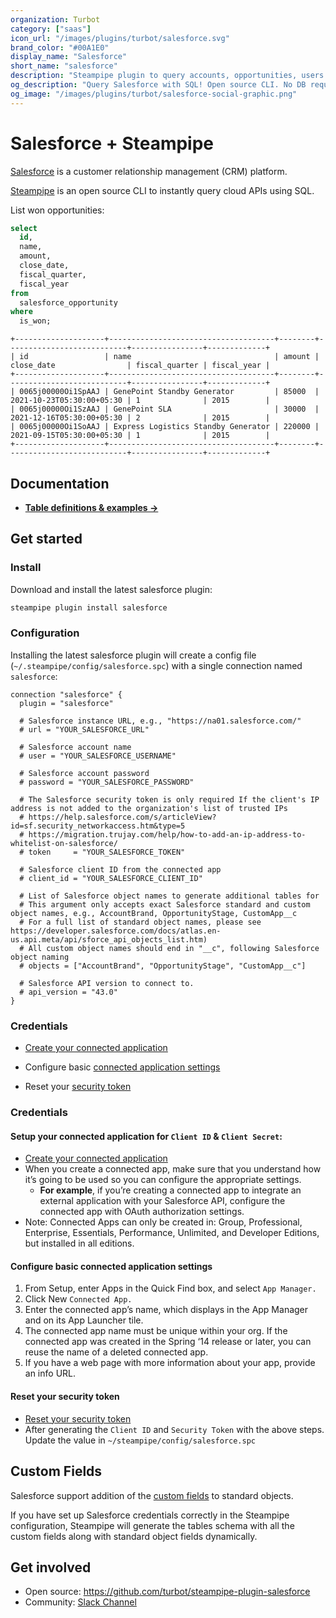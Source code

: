 ```yaml
---
organization: Turbot
category: ["saas"]
icon_url: "/images/plugins/turbot/salesforce.svg"
brand_color: "#00A1E0"
display_name: "Salesforce"
short_name: "salesforce"
description: "Steampipe plugin to query accounts, opportunities, users and more from your Salesforce instance."
og_description: "Query Salesforce with SQL! Open source CLI. No DB required."
og_image: "/images/plugins/turbot/salesforce-social-graphic.png"
---
```


# Salesforce + Steampipe

[Salesforce](https://www.salesforce.com/) is a customer relationship management (CRM) platform.

[Steampipe](https://steampipe.io) is an open source CLI to instantly query cloud APIs using SQL.

List won opportunities:

```sql
select
  id,
  name,
  amount,
  close_date,
  fiscal_quarter,
  fiscal_year
from
  salesforce_opportunity
where
  is_won;
```

```
+--------------------+-------------------------------------+--------+---------------------------+----------------+-------------+
| id                 | name                                | amount | close_date                | fiscal_quarter | fiscal_year |
+--------------------+-------------------------------------+--------+---------------------------+----------------+-------------+
| 0065j00000Oi1SpAAJ | GenePoint Standby Generator         | 85000  | 2021-10-23T05:30:00+05:30 | 1              | 2015        |
| 0065j00000Oi1SzAAJ | GenePoint SLA                       | 30000  | 2021-12-16T05:30:00+05:30 | 2              | 2015        |
| 0065j00000Oi1SoAAJ | Express Logistics Standby Generator | 220000 | 2021-09-15T05:30:00+05:30 | 1              | 2015        |
+--------------------+-------------------------------------+--------+---------------------------+----------------+-------------+
```

## Documentation

- **[Table definitions & examples →](/plugins/turbot/salesforce/tables)**

## Get started

### Install

Download and install the latest salesforce plugin:

```bash
steampipe plugin install salesforce
```

### Configuration

Installing the latest salesforce plugin will create a config file (`~/.steampipe/config/salesforce.spc`) with a single connection named `salesforce`:

```hcl
connection "salesforce" {
  plugin = "salesforce"

  # Salesforce instance URL, e.g., "https://na01.salesforce.com/"
  # url = "YOUR_SALESFORCE_URL"

  # Salesforce account name
  # user = "YOUR_SALESFORCE_USERNAME"

  # Salesforce account password
  # password = "YOUR_SALESFORCE_PASSWORD"

  # The Salesforce security token is only required If the client's IP address is not added to the organization's list of trusted IPs
  # https://help.salesforce.com/s/articleView?id=sf.security_networkaccess.htm&type=5
  # https://migration.trujay.com/help/how-to-add-an-ip-address-to-whitelist-on-salesforce/
  # token     = "YOUR_SALESFORCE_TOKEN"

  # Salesforce client ID from the connected app
  # client_id = "YOUR_SALESFORCE_CLIENT_ID"

  # List of Salesforce object names to generate additional tables for
  # This argument only accepts exact Salesforce standard and custom object names, e.g., AccountBrand, OpportunityStage, CustomApp__c
  # For a full list of standard object names, please see https://developer.salesforce.com/docs/atlas.en-us.api.meta/api/sforce_api_objects_list.htm)
  # All custom object names should end in "__c", following Salesforce object naming
  # objects = ["AccountBrand", "OpportunityStage", "CustomApp__c"]

  # Salesforce API version to connect to.
  # api_version = "43.0"
}
```

### Credentials

- [Create your connected application](https://trailhead.salesforce.com/en/content/learn/projects/build-a-connected-app-for-api-integration/create-a-connected-app)

- Configure basic [connected application settings](https://help.salesforce.com/s/articleView?id=sf.connected_app_create_basics.htm&type=5)

- Reset your [security token](https://help.salesforce.com/articleView?id=user_security_token.htm&type=5)

### Credentials

#### Setup your connected application for `Client ID` & `Client Secret`:

- [Create your connected application](https://trailhead.salesforce.com/en/content/learn/projects/build-a-connected-app-for-api-integration/create-a-connected-app)
- When you create a connected app, make sure that you understand how it’s going to be used so you can configure the appropriate settings.
  - **For example**, if you’re creating a connected app to integrate an external application with your Salesforce API, configure the connected app with OAuth authorization settings.
- Note: Connected Apps can only be created in: Group, Professional, Enterprise, Essentials, Performance, Unlimited, and Developer Editions, but installed in all editions.

#### Configure basic connected application settings

1. From Setup, enter Apps in the Quick Find box, and select `App Manager.`
2. Click New `Connected App.`
3. Enter the connected app’s name, which displays in the App Manager and on its App Launcher tile.
4. The connected app name must be unique within your org. If the connected app was created in the Spring ‘14 release or later, you can reuse the name of a deleted connected app.
5. If you have a web page with more information about your app, provide an info URL.

#### Reset your security token

- [Reset your security token](https://help.salesforce.com/articleView?id=user_security_token.htm&type=5)
- After generating the `Client ID` and `Security Token` with the above steps. Update the value in `~/steampipe/config/salesforce.spc`

## Custom Fields

Salesforce support addition of the [custom fields](https://help.salesforce.com/s/articleView?id=sf.adding_fields.htm&type=5) to standard objects.

If you have set up Salesforce credentials correctly in the Steampipe configuration, Steampipe will generate the tables schema with all the custom fields along with standard object fields dynamically.

## Get involved

- Open source: https://github.com/turbot/steampipe-plugin-salesforce
- Community: [Slack Channel](https://steampipe.io/community/join)
